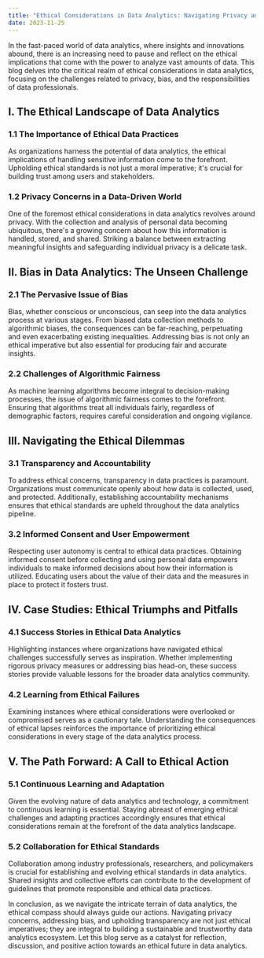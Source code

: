 ```yaml
---
title: "Ethical Considerations in Data Analytics: Navigating Privacy and Bias"
date: 2023-11-25
---
```


In the fast-paced world of data analytics, where insights and innovations abound, there is an increasing need to pause and reflect on the ethical implications that come with the power to analyze vast amounts of data. This blog delves into the critical realm of ethical considerations in data analytics, focusing on the challenges related to privacy, bias, and the responsibilities of data professionals.

## I. The Ethical Landscape of Data Analytics

### 1.1 The Importance of Ethical Data Practices

As organizations harness the potential of data analytics, the ethical implications of handling sensitive information come to the forefront. Upholding ethical standards is not just a moral imperative; it's crucial for building trust among users and stakeholders.

### 1.2 Privacy Concerns in a Data-Driven World

One of the foremost ethical considerations in data analytics revolves around privacy. With the collection and analysis of personal data becoming ubiquitous, there's a growing concern about how this information is handled, stored, and shared. Striking a balance between extracting meaningful insights and safeguarding individual privacy is a delicate task.

## II. Bias in Data Analytics: The Unseen Challenge

### 2.1 The Pervasive Issue of Bias

Bias, whether conscious or unconscious, can seep into the data analytics process at various stages. From biased data collection methods to algorithmic biases, the consequences can be far-reaching, perpetuating and even exacerbating existing inequalities. Addressing bias is not only an ethical imperative but also essential for producing fair and accurate insights.

### 2.2 Challenges of Algorithmic Fairness

As machine learning algorithms become integral to decision-making processes, the issue of algorithmic fairness comes to the forefront. Ensuring that algorithms treat all individuals fairly, regardless of demographic factors, requires careful consideration and ongoing vigilance.

## III. Navigating the Ethical Dilemmas

### 3.1 Transparency and Accountability

To address ethical concerns, transparency in data practices is paramount. Organizations must communicate openly about how data is collected, used, and protected. Additionally, establishing accountability mechanisms ensures that ethical standards are upheld throughout the data analytics pipeline.

### 3.2 Informed Consent and User Empowerment

Respecting user autonomy is central to ethical data practices. Obtaining informed consent before collecting and using personal data empowers individuals to make informed decisions about how their information is utilized. Educating users about the value of their data and the measures in place to protect it fosters trust.

## IV. Case Studies: Ethical Triumphs and Pitfalls

### 4.1 Success Stories in Ethical Data Analytics

Highlighting instances where organizations have navigated ethical challenges successfully serves as inspiration. Whether implementing rigorous privacy measures or addressing bias head-on, these success stories provide valuable lessons for the broader data analytics community.

### 4.2 Learning from Ethical Failures

Examining instances where ethical considerations were overlooked or compromised serves as a cautionary tale. Understanding the consequences of ethical lapses reinforces the importance of prioritizing ethical considerations in every stage of the data analytics process.

## V. The Path Forward: A Call to Ethical Action

### 5.1 Continuous Learning and Adaptation

Given the evolving nature of data analytics and technology, a commitment to continuous learning is essential. Staying abreast of emerging ethical challenges and adapting practices accordingly ensures that ethical considerations remain at the forefront of the data analytics landscape.

### 5.2 Collaboration for Ethical Standards

Collaboration among industry professionals, researchers, and policymakers is crucial for establishing and evolving ethical standards in data analytics. Shared insights and collective efforts can contribute to the development of guidelines that promote responsible and ethical data practices.

In conclusion, as we navigate the intricate terrain of data analytics, the ethical compass should always guide our actions. Navigating privacy concerns, addressing bias, and upholding transparency are not just ethical imperatives; they are integral to building a sustainable and trustworthy data analytics ecosystem. Let this blog serve as a catalyst for reflection, discussion, and positive action towards an ethical future in data analytics.